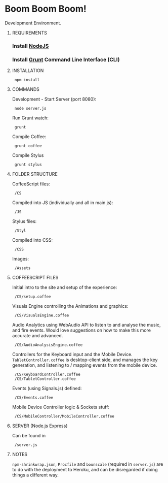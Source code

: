 Boom Boom Boom!
===============

Development Environment.

1. REQUIREMENTS

	### Install [NodeJS](http://nodejs.org/)
	### Install [Grunt](http://gruntjs.com/) Command Line Interface (CLI)

2. INSTALLATION

		npm install
  
3. COMMANDS

	Development - Start Server (port 8080):

		node server.js

	Run Grunt watch:

		grunt

	Compile Coffee:

		grunt coffee

	Compile Stylus

		grunt stylus

4. FOLDER STRUCTURE

	CoffeeScript files:

		/CS

	Compiled into JS (individually and all in main.js):
		
		/JS

	Stylus files:

		/Styl

	Compiled into CSS:

		/CSS

	Images:

		/Assets

5. COFFEESCRIPT FILES
	
	Initial intro to the site and setup of the experience:

		/CS/setup.coffee

	Visuals Engine controlling the Animations and graphics:

		/CS/VisualsEngine.coffee

	Audio Analytics using WebAudio API to listen to and analyse the music, and fire events. Would love suggestions on how to make this more accurate and advanced.

		/CS/AudioAnalysisEngine.coffee

	Controllers for the Keyboard input and the Mobile Device. `TabletController.coffee` is desktop-client side, and manages the key generation, and listening to / mapping events from the mobile device.

		/CS/KeyboardController.coffee
		/CS/TabletController.coffee

	Events (using Signals.js) defined:

		/CS/Events.coffee

	Mobile Device Controller logic & Sockets stuff:

		/CS/MobileController/MobileController.coffee

6. SERVER (Node.js Express)

	Can be found in

		/server.js

6. NOTES
	
	`npm-shrinkwrap.json`, `Procfile` and `bounscale` (required in `server.js`) are to do with the deployment to Heroku, and can be disregarded if doing things a different way.





